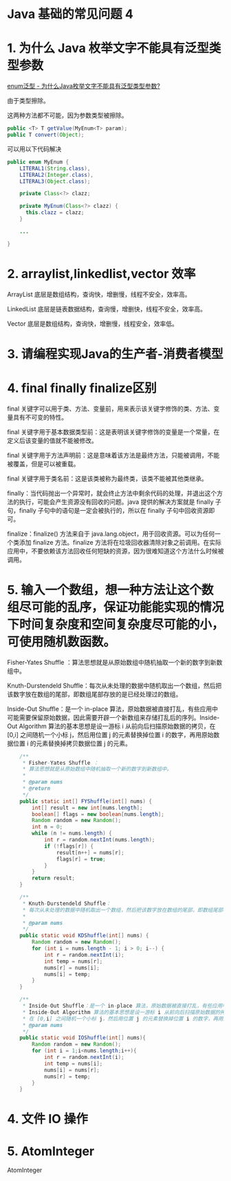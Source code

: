 # Java 基础的常见问题 4

# 1. 为什么 Java 枚举文字不能具有泛型类型参数

[enum泛型 - 为什么Java枚举文字不能具有泛型类型参数?](https://code-examples.net/zh-CN/q/41793e)

由于类型擦除。

这两种方法都不可能，因为参数类型被擦除。

```java
public <T> T getValue(MyEnum<T> param);
public T convert(Object);
```

可以用以下代码解决

```java
public enum MyEnum {
    LITERAL1(String.class),
    LITERAL2(Integer.class),
    LITERAL3(Object.class);

    private Class<?> clazz;

    private MyEnum(Class<?> clazz) {
      this.clazz = clazz;
    }

    ...

}
```

# 2. arraylist,linkedlist,vector 效率

ArrayList 底层是数组结构，查询快，增删慢，线程不安全，效率高。

LinkedList 底层是链表数据结构，查询慢，增删快，线程不安全，效率高。

Vector 底层是数组结构，查询快，增删慢，线程安全，效率低。

# 3. 请编程实现Java的生产者-消费者模型 

# 4. final finally finalize区别 

final 关键字可以用于类、方法、变量前，用来表示该关键字修饰的类、方法、变量具有不可变的特性。

final 关键字用于基本数据类型前：这是表明该关键字修饰的变量是一个常量，在定义后该变量的值就不能被修改。

final 关键字用于方法声明前：这是意味着该方法是最终方法，只能被调用，不能被覆盖，但是可以被重载。

final 关键字用于类名前：这是该类被称为最终类，该类不能被其他类继承。

finally：当代码抛出一个异常时，就会终止方法中剩余代码的处理，并退出这个方法的执行，可能会产生资源没有回收的问题。java 提供的解决方案就是 finally 子句，finally 子句中的语句是一定会被执行的，所以在 finally 子句中回收资源即可。

finalize：finalize() 方法来自于 java.lang.object，用于回收资源。可以为任何一个类添加 finalize 方法。finalize 方法将在垃圾回收器清除对象之前调用。在实际应用中，不要依赖该方法回收任何短缺的资源，因为很难知道这个方法什么时候被调用。

# 5. 输入一个数组，想一种方法让这个数组尽可能的乱序，保证功能能实现的情况下时间复杂度和空间复杂度尽可能的小，可使用随机数函数。

Fisher-Yates Shuffle ：算法思想就是从原始数组中随机抽取一个新的数字到新数组中。

Knuth-Durstendeld Shuffle：每次从未处理的数据中随机取出一个数组，然后把该数字放在数组的尾部，即数组尾部存放的是已经处理过的数组。

Inside-Out Shuffle：是一个 in-place 算法，原始数据被直接打乱，有些应用中可能需要保留原始数据，因此需要开辟一个新数组来存储打乱后的序列。Inside-Out Algorithm 算法的基本思想是设一游标 i 从前向后扫描原始数据的拷贝，在 [0,i] 之间随机一个小标 j，然后用位置 j 的元素替换掉位置 i 的数字，再用原始数据位置 i 的元素替换掉拷贝数据位置 j 的元素。

```java
    /**
     * Fisher-Yates Shuffle ：
     * 算法思想就是从原始数组中随机抽取一个新的数字到新数组中。
     *
     * @param nums
     * @return
     */
    public static int[] FYShuffle(int[] nums) {
        int[] result = new int[nums.length];
        boolean[] flags = new boolean[nums.length];
        Random random = new Random();
        int n = 0;
        while (n != nums.length) {
            int r = random.nextInt(nums.length);
            if (!flags[r]) {
                result[n++] = nums[r];
                flags[r] = true;
            }
        }
        return result;
    }

    /**
     * Knuth-Durstendeld Shuffle：
     * 每次从未处理的数据中随机取出一个数组，然后把该数字放在数组的尾部，即数组尾部存放的是已经处理过的数组。
     *
     * @param nums
     */
    public static void KDShuffle(int[] nums) {
        Random random = new Random();
        for (int i = nums.length - 1; i > 0; i--) {
            int r = random.nextInt(i);
            int temp = nums[r];
            nums[r] = nums[i];
            nums[i] = temp;
        }
    }

    /**
     * Inside-Out Shuffle：是一个 in-place 算法，原始数据被直接打乱，有些应用中可能需要保留原始数据，因此需要开辟一个新数组来存储打乱后的序列。
     * Inside-Out Algorithm 算法的基本思想是设一游标 i 从前向后扫描原始数据的拷贝，
     * 在 [0,i] 之间随机一个小标 j，然后用位置 j 的元素替换掉位置 i 的数字，再用原始数据位置 i 的元素替换掉拷贝数据位置 j 的元素。
     * @param nums
     */
    public static void IOShuffle(int[] nums){
        Random random = new Random();
        for (int i = 1;i<nums.length;i++){
            int r = random.nextInt(i);
            int temp = nums[i];
            nums[i] = nums[r];
            nums[r] = temp;
        }
    }
```



# 4. 文件 IO 操作

# 5. AtomInteger

AtomInteger